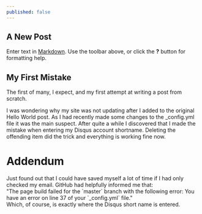 ```yaml
---
published: false
---
```

## A New Post

Enter text in [Markdown](http://daringfireball.net/projects/markdown/). Use the toolbar above, or click the **?** button for formatting help.

## My First Mistake #

The first of many, I expect, and my first attempt at writing a post from scratch.

I was wondering why my site was not updating after I added to the original Hello World post. As I had recently made some changes to the \_config.yml file it was the main suspect. After quite a while I discovered that I made the mistake when entering my Disqus account shortname. Deleting the offending item did the trick and everything is working fine now.

# Addendum #

Just found out that I could have saved myself a lot of time if I had only checked my email. GitHub had helpfully informed me that:  
"The page build failed for the \`master\` branch with the following error: You have an error on line 37 of your  \`\_config.yml\` file."  
Which, of course, is exactly where the Disqus short name is entered.
